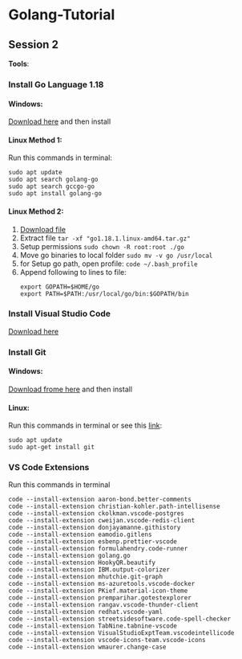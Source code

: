 # Golang-Tutorial

## Session 2

**Tools**:

### Install Go Language 1.18

#### Windows:

[Download here](https://go.dev/dl/go1.18.1.windows-amd64.msi) and then install

#### Linux Method 1:

Run this commands in terminal:

    sudo apt update
    sudo apt search golang-go
    sudo apt search gccgo-go
    sudo apt install golang-go

#### Linux Method 2:

1. [Download file](https://go.dev/dl/go1.18.1.linux-amd64.tar.gz)
2. Extract file `tar -xf "go1.18.1.linux-amd64.tar.gz"`
3. Setup permissions `sudo chown -R root:root ./go`
4. Move go binaries to local folder `sudo mv -v go /usr/local`
5. for Setup go path, open profile: `code ~/.bash_profile`
6. Append following to lines to file:
   ```
   export GOPATH=$HOME/go
   export PATH=$PATH:/usr/local/go/bin:$GOPATH/bin
   ```

### Install Visual Studio Code

[Download here](https://code.visualstudio.com/download)

### Install Git

#### Windows:

[Download frome here](https://gitforwindows.org/) and then install

#### Linux:

Run this commands in terminal or see this [link](https://git-scm.com/download/linux):

    sudo apt update
    sudo apt-get install git

### VS Code Extensions

Run this commands in terminal

```
code --install-extension aaron-bond.better-comments
code --install-extension christian-kohler.path-intellisense
code --install-extension ckolkman.vscode-postgres
code --install-extension cweijan.vscode-redis-client
code --install-extension donjayamanne.githistory
code --install-extension eamodio.gitlens
code --install-extension esbenp.prettier-vscode
code --install-extension formulahendry.code-runner
code --install-extension golang.go
code --install-extension HookyQR.beautify
code --install-extension IBM.output-colorizer
code --install-extension mhutchie.git-graph
code --install-extension ms-azuretools.vscode-docker
code --install-extension PKief.material-icon-theme
code --install-extension premparihar.gotestexplorer
code --install-extension rangav.vscode-thunder-client
code --install-extension redhat.vscode-yaml
code --install-extension streetsidesoftware.code-spell-checker
code --install-extension TabNine.tabnine-vscode
code --install-extension VisualStudioExptTeam.vscodeintellicode
code --install-extension vscode-icons-team.vscode-icons
code --install-extension wmaurer.change-case
```
